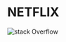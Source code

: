 # NETFLIX

![stack Overflow](https://www.linkpicture.com/q/Simulator-Screen-Shot-iPhone-14-Pro-2022-12-30-at-16.04.26.png)
